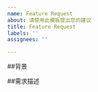 ```yaml
---
name: Feature Request
about: 请使用此模板提出您的建议
title: Feature Request
labels: ''
assignees: ''

---
```


<!-- 请简介清晰的描述您的需求 -->

##背景
<!-- 请简单描述您将在什么场景下需要这个功能 -->

##需求描述
<!-- 请详细描述您的需求并给出验收目标 -->
